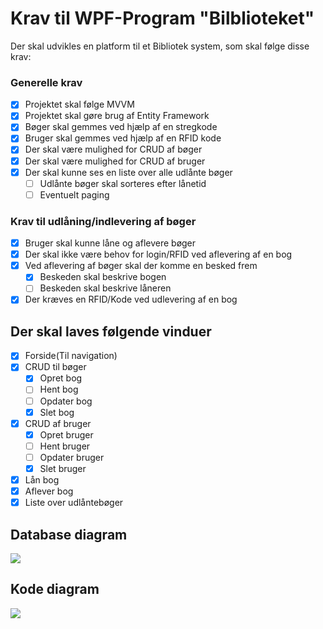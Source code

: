 # Krav til WPF-Program "Bilblioteket"
Der skal udvikles en platform til et Bibliotek system, som skal følge disse krav:
### Generelle krav
 - [x] Projektet skal følge MVVM
 - [x] Projektet skal gøre brug af Entity Framework
 - [x] Bøger skal gemmes ved hjælp af en stregkode
 - [x] Bruger skal gemmes ved hjælp af en RFID kode
 - [x] Der skal være mulighed for CRUD af bøger
 - [x] Der skal være mulighed for CRUD af bruger
 - [x] Der skal kunne ses en liste over alle udlånte bøger
	- [ ] Udlånte bøger skal sorteres efter lånetid
	- [ ] Eventuelt paging

### Krav til udlåning/indlevering af bøger

- [x] Bruger skal kunne låne og aflevere bøger
- [x] Der skal ikke være behov for login/RFID ved aflevering af en bog
- [x] Ved aflevering af bøger skal der komme en besked frem
	- [x] Beskeden skal beskrive bogen
	- [ ] Beskeden skal beskrive låneren
- [x] Der kræves en RFID/Kode ved udlevering af en bog

## Der skal laves følgende vinduer
 - [x] Forside(Til navigation)
 - [x] CRUD til bøger
	 - [x] Opret bog
	 - [ ] Hent bog
	 - [ ] Opdater bog
	 - [x] Slet bog
 - [x] CRUD af bruger
	 - [x] Opret bruger
	 - [ ] Hent bruger
	 - [ ] Opdater bruger
	 - [x] Slet bruger
 - [x] Lån bog
 - [x] Aflever bog
 - [x] Liste over udlåntebøger

## Database diagram

<img src="https://i.imgur.com/VUmtGfi.png">

## Kode diagram

<img src="https://i.imgur.com/a7wt0a9.png">

